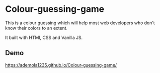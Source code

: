 # Colour-guessing-game
This is a colour guessing which will help most web developers who don't know their colors to an extent.

It built with HTMl, CSS and Vanilla JS.

## Demo 
https://ademola1235.github.io/Colour-guessing-game/
